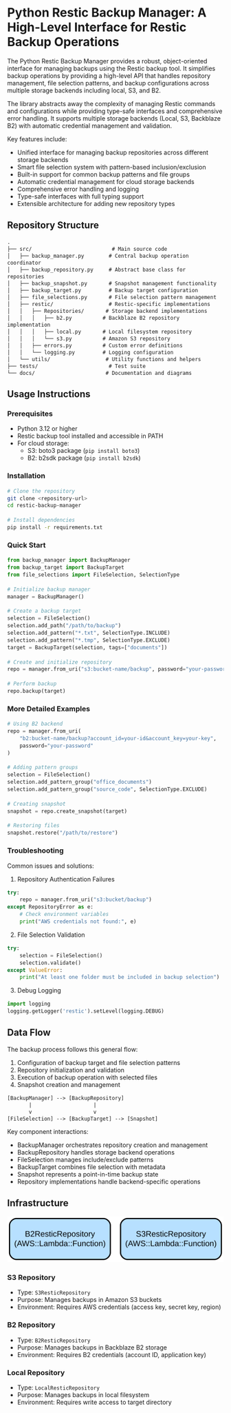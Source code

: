 # Python Restic Backup Manager: A High-Level Interface for Restic Backup Operations

The Python Restic Backup Manager provides a robust, object-oriented interface for managing backups using the Restic backup tool. It simplifies backup operations by providing a high-level API that handles repository management, file selection patterns, and backup configurations across multiple storage backends including local, S3, and B2.

The library abstracts away the complexity of managing Restic commands and configurations while providing type-safe interfaces and comprehensive error handling. It supports multiple storage backends (Local, S3, Backblaze B2) with automatic credential management and validation.

Key features include:
- Unified interface for managing backup repositories across different storage backends
- Smart file selection system with pattern-based inclusion/exclusion
- Built-in support for common backup patterns and file groups
- Automatic credential management for cloud storage backends
- Comprehensive error handling and logging
- Type-safe interfaces with full typing support
- Extensible architecture for adding new repository types

## Repository Structure
```
.
├── src/                          # Main source code
│   ├── backup_manager.py        # Central backup operation coordinator
│   ├── backup_repository.py     # Abstract base class for repositories
│   ├── backup_snapshot.py       # Snapshot management functionality
│   ├── backup_target.py         # Backup target configuration
│   ├── file_selections.py       # File selection pattern management
│   ├── restic/                  # Restic-specific implementations
│   │   ├── Repositories/       # Storage backend implementations
│   │   │   ├── b2.py          # Backblaze B2 repository implementation
│   │   │   ├── local.py       # Local filesystem repository
│   │   │   └── s3.py          # Amazon S3 repository
│   │   ├── errors.py          # Custom error definitions
│   │   └── logging.py         # Logging configuration
│   └── utils/                  # Utility functions and helpers
├── tests/                       # Test suite
└── docs/                       # Documentation and diagrams
```

## Usage Instructions
### Prerequisites
- Python 3.12 or higher
- Restic backup tool installed and accessible in PATH
- For cloud storage:
  - S3: boto3 package (`pip install boto3`)
  - B2: b2sdk package (`pip install b2sdk`)

### Installation
```bash
# Clone the repository
git clone <repository-url>
cd restic-backup-manager

# Install dependencies
pip install -r requirements.txt
```

### Quick Start
```python
from backup_manager import BackupManager
from backup_target import BackupTarget
from file_selections import FileSelection, SelectionType

# Initialize backup manager
manager = BackupManager()

# Create a backup target
selection = FileSelection()
selection.add_path("/path/to/backup")
selection.add_pattern("*.txt", SelectionType.INCLUDE)
selection.add_pattern("*.tmp", SelectionType.EXCLUDE)
target = BackupTarget(selection, tags=["documents"])

# Create and initialize repository
repo = manager.from_uri("s3:bucket-name/backup", password="your-password")

# Perform backup
repo.backup(target)
```

### More Detailed Examples
```python
# Using B2 backend
repo = manager.from_uri(
    "b2:bucket-name/backup?account_id=your-id&account_key=your-key",
    password="your-password"
)

# Adding pattern groups
selection = FileSelection()
selection.add_pattern_group("office_documents")
selection.add_pattern_group("source_code", SelectionType.EXCLUDE)

# Creating snapshot
snapshot = repo.create_snapshot(target)

# Restoring files
snapshot.restore("/path/to/restore")
```

### Troubleshooting
Common issues and solutions:

1. Repository Authentication Failures
```python
try:
    repo = manager.from_uri("s3:bucket/backup")
except RepositoryError as e:
    # Check environment variables
    print("AWS credentials not found:", e)
```

2. File Selection Validation
```python
try:
    selection = FileSelection()
    selection.validate()
except ValueError:
    print("At least one folder must be included in backup selection")
```

3. Debug Logging
```python
import logging
logging.getLogger('restic').setLevel(logging.DEBUG)
```

## Data Flow
The backup process follows this general flow:
1. Configuration of backup target and file selection patterns
2. Repository initialization and validation
3. Execution of backup operation with selected files
4. Snapshot creation and management

```ascii
[BackupManager] --> [BackupRepository]
       |                    |
       v                    v
[FileSelection] --> [BackupTarget] --> [Snapshot]
```

Key component interactions:
- BackupManager orchestrates repository creation and management
- BackupRepository handles storage backend operations
- FileSelection manages include/exclude patterns
- BackupTarget combines file selection with metadata
- Snapshot represents a point-in-time backup state
- Repository implementations handle backend-specific operations

## Infrastructure

![Infrastructure diagram](./docs/resources/images/infra.svg)
### S3 Repository
- Type: `S3ResticRepository`
- Purpose: Manages backups in Amazon S3 buckets
- Environment: Requires AWS credentials (access key, secret key, region)

### B2 Repository
- Type: `B2ResticRepository`
- Purpose: Manages backups in Backblaze B2 storage
- Environment: Requires B2 credentials (account ID, application key)

### Local Repository
- Type: `LocalResticRepository`
- Purpose: Manages backups in local filesystem
- Environment: Requires write access to target directory